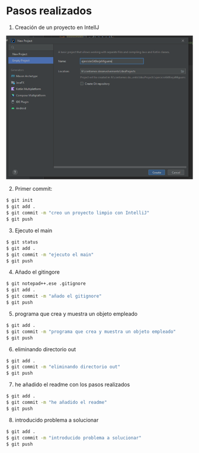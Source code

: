# Pasos realizados

1. Creación de un proyecto en IntelIJ

![Creación de Proyecto](./img/Captura1.png)

2. Primer commit:

```bash
$ git init
$ git add .
$ git commit -m "creo un proyecto limpio con IntelliJ"
$ git push
```

3. Ejecuto el main

```bash
$ git status
$ git add .
$ git commit -m "ejecuto el main"
$ git push
```

4. Añado el gitingore

```bash
$ git notepad++.ese .gitignore
$ git add .
$ git commit -m "añado el gitignore"
$ git push
```

5. programa que crea y muestra un objeto empleado

```bash
$ git add .
$ git commit -m "programa que crea y muestra un objeto empleado"
$ git push
```

6. eliminando directorio out

```bash
$ git add .
$ git commit -m "eliminando directorio out"
$ git push
```

7. he añadido el readme con los pasos realizados

```bash
$ git add .
$ git commit -m "he añadido el readme"
$ git push
```

8. introducido problema a solucionar

```bash
$ git add .
$ git commit -m "introducido problema a solucionar"
$ git push
```